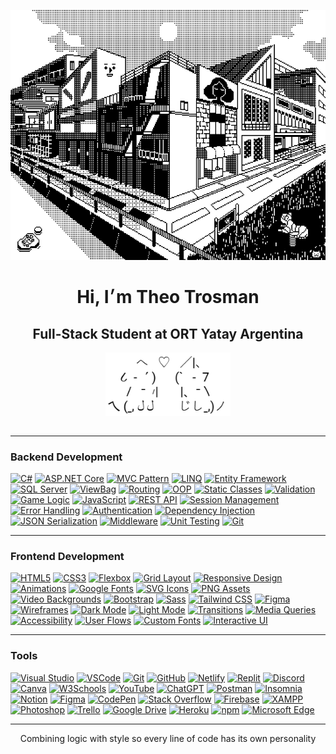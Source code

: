 <p align="center">
  <img src="45dcee9868e75a8062b9529ada96f263.gif" width="700" height="400" alt="ascii banner"/>
</p>

<h1 align="center">Hi, I׳m Theo Trosman</h1>
<h2 align="center">Full-Stack Student at ORT Yatay Argentina</h2>
<p align="center">
  <img src="gatosascii.png" width="200" alt="ascii cat" />
</p>

<div align="center" style="display: flex; justify-content: center; flex-wrap: wrap; gap: 20px;">
</div>

--- 
### Backend Development

[![C#](https://img.shields.io/badge/C%23-24292f?style=for-the-badge&logo=csharp&logoColor=white)](https://github.com/theotrosman/TP_05-4lD)
[![ASP.NET Core](https://img.shields.io/badge/ASP.NET%20Core-ededed?style=for-the-badge&logo=dotnet&logoColor=24292f)](https://github.com/theotrosman/TP_04-4lD)
[![MVC Pattern](https://img.shields.io/badge/MVC-24292f?style=for-the-badge&logo=visualstudiocode&logoColor=white)](https://github.com/theotrosman/ESCAPE-C137)
[![LINQ](https://img.shields.io/badge/LINQ-ededed?style=for-the-badge&logo=codewars&logoColor=24292f)](https://github.com/theotrosman/TP_05-4lD)
[![Entity Framework](https://img.shields.io/badge/Entity%20Framework-24292f?style=for-the-badge&logo=dotnet&logoColor=white)](https://github.com/theotrosman/TP_04-4lD)
[![SQL Server](https://img.shields.io/badge/SQL%20Server-ededed?style=for-the-badge&logo=microsoftsqlserver&logoColor=24292f)](https://github.com/theotrosman/TP_04-4lD)
[![ViewBag](https://img.shields.io/badge/ViewBag-24292f?style=for-the-badge&logo=data&logoColor=white)](https://github.com/theotrosman/ESCAPE-C137)
[![Routing](https://img.shields.io/badge/Routing-ededed?style=for-the-badge&logo=github&logoColor=24292f)](https://github.com/theotrosman/TP_05-4lD)
[![OOP](https://img.shields.io/badge/OOP-24292f?style=for-the-badge&logo=abstract&logoColor=white)](https://github.com/theotrosman/TP_05-4lD)
[![Static Classes](https://img.shields.io/badge/Static%20Classes-ededed?style=for-the-badge&logo=circle&logoColor=24292f)](https://github.com/theotrosman/ESCAPE-C137)
[![Validation](https://img.shields.io/badge/Validation-24292f?style=for-the-badge&logo=check&logoColor=white)](https://github.com/theotrosman/TP_05-4lD)
[![Game Logic](https://img.shields.io/badge/Game%20Logic-ededed?style=for-the-badge&logo=joystick&logoColor=24292f)](https://github.com/theotrosman/ESCAPE-C137)
[![JavaScript](https://img.shields.io/badge/JavaScript-24292f?style=for-the-badge&logo=javascript&logoColor=white)](https://github.com/theotrosman/ESCAPE-C137)
[![REST API](https://img.shields.io/badge/REST%20API-ededed?style=for-the-badge&logo=cloud&logoColor=24292f)](https://github.com/theotrosman/TP_04-4lD)
[![Session Management](https://img.shields.io/badge/Session%20Management-24292f?style=for-the-badge&logo=session&logoColor=white)](https://github.com/theotrosman/ESCAPE-C137)
[![Error Handling](https://img.shields.io/badge/Error%20Handling-ededed?style=for-the-badge&logo=bug&logoColor=24292f)](https://github.com/theotrosman/TP_05-4lD)
[![Authentication](https://img.shields.io/badge/Authentication-24292f?style=for-the-badge&logo=unlock&logoColor=white)](https://github.com/theotrosman/TP_05-4lD)
[![Dependency Injection](https://img.shields.io/badge/Dependency%20Injection-ededed?style=for-the-badge&logo=syringe&logoColor=24292f)](https://github.com/theotrosman/TP_04-4lD)
[![JSON Serialization](https://img.shields.io/badge/JSON%20Serialization-24292f?style=for-the-badge&logo=json&logoColor=white)](https://github.com/theotrosman/TP_05-4lD)
[![Middleware](https://img.shields.io/badge/Middleware-ededed?style=for-the-badge&logo=microsoft&logoColor=24292f)](https://github.com/theotrosman/TP_04-4lD)
[![Unit Testing](https://img.shields.io/badge/Unit%20Testing-24292f?style=for-the-badge&logo=testtube&logoColor=white)](https://github.com/theotrosman/TP_05-4lD)
[![Git](https://img.shields.io/badge/Git-24292f?style=for-the-badge&logo=git&logoColor=white)](https://github.com/theotrosman)

---

### Frontend Development

[![HTML5](https://img.shields.io/badge/HTML5-24292f?style=for-the-badge&logo=html5&logoColor=white)](https://github.com/theotrosman/PROMED)
[![CSS3](https://img.shields.io/badge/CSS3-ededed?style=for-the-badge&logo=css3&logoColor=24292f)](https://github.com/theotrosman/EBTOOLS)
[![Flexbox](https://img.shields.io/badge/Flexbox-24292f?style=for-the-badge&logo=css3&logoColor=white)](https://github.com/theotrosman/PROMED)
[![Grid Layout](https://img.shields.io/badge/CSS%20Grid-ededed?style=for-the-badge&logo=csswizardry&logoColor=24292f)](https://github.com/theotrosman/TP_01A-4lD)
[![Responsive Design](https://img.shields.io/badge/Responsive%20Design-24292f?style=for-the-badge&logo=responsive&logoColor=white)](https://github.com/theotrosman/PROMED)
[![Animations](https://img.shields.io/badge/CSS%20Animations-ededed?style=for-the-badge&logo=css3&logoColor=24292f)](https://github.com/theotrosman/ESCAPE-C137)
[![Google Fonts](https://img.shields.io/badge/Google%20Fonts-24292f?style=for-the-badge&logo=google&logoColor=white)](https://github.com/theotrosman/TP_01A-4lD)
[![SVG Icons](https://img.shields.io/badge/SVG-ededed?style=for-the-badge&logo=svg&logoColor=24292f)](https://github.com/theotrosman/PROMED)
[![PNG Assets](https://img.shields.io/badge/PNG-24292f?style=for-the-badge&logo=file-image&logoColor=white)](https://github.com/theotrosman/TP_01A-4lD)
[![Video Backgrounds](https://img.shields.io/badge/Video%20Background-ededed?style=for-the-badge&logo=video&logoColor=24292f)](https://github.com/theotrosman/PROMED)
[![Bootstrap](https://img.shields.io/badge/Bootstrap-24292f?style=for-the-badge&logo=bootstrap&logoColor=white)](https://github.com/theotrosman/PROMED)
[![Sass](https://img.shields.io/badge/Sass-ededed?style=for-the-badge&logo=sass&logoColor=24292f)](https://github.com/theotrosman/EBTOOLS)
[![Tailwind CSS](https://img.shields.io/badge/TailwindCSS-24292f?style=for-the-badge&logo=tailwindcss&logoColor=white)](https://github.com/theotrosman/PROMED)
[![Figma](https://img.shields.io/badge/Figma-ededed?style=for-the-badge&logo=figma&logoColor=24292f)](https://github.com/theotrosman/EBTOOLS)
[![Wireframes](https://img.shields.io/badge/Wireframes-24292f?style=for-the-badge&logo=simpleicons&logoColor=white)](https://github.com/theotrosman/EBTOOLS)
[![Dark Mode](https://img.shields.io/badge/Dark%20Mode-ededed?style=for-the-badge&logo=moon&logoColor=24292f)](https://github.com/theotrosman/PROMED)
[![Light Mode](https://img.shields.io/badge/Light%20Mode-24292f?style=for-the-badge&logo=sun&logoColor=white)](https://github.com/theotrosman/PROMED)
[![Transitions](https://img.shields.io/badge/Transitions-ededed?style=for-the-badge&logo=transition&logoColor=24292f)](https://github.com/theotrosman/ESCAPE-C137)
[![Media Queries](https://img.shields.io/badge/Media%20Queries-24292f?style=for-the-badge&logo=css3&logoColor=white)](https://github.com/theotrosman/EBTOOLS)
[![Accessibility](https://img.shields.io/badge/Accessibility-ededed?style=for-the-badge&logo=accessibility&logoColor=24292f)](https://github.com/theotrosman/PROMED)
[![User Flows](https://img.shields.io/badge/User%20Flows-24292f?style=for-the-badge&logo=user&logoColor=white)](https://github.com/theotrosman/TP_01A-4lD)
[![Custom Fonts](https://img.shields.io/badge/Custom%20Fonts-ededed?style=for-the-badge&logo=font&logoColor=24292f)](https://github.com/theotrosman/EBTOOLS)
[![Interactive UI](https://img.shields.io/badge/Interactive%20UI-24292f?style=for-the-badge&logo=interactive&logoColor=white)](https://github.com/theotrosman/ESCAPE-C137)

---

### Tools

[![Visual Studio](https://img.shields.io/badge/Visual%20Studio-24292f?style=for-the-badge&logo=visualstudio&logoColor=white)](https://github.com/theotrosman/TP_05-4lD)
[![VSCode](https://img.shields.io/badge/VSCode-ededed?style=for-the-badge&logo=visual-studio-code&logoColor=24292f)](https://github.com/theotrosman/EBTOOLS)
[![Git](https://img.shields.io/badge/Git-24292f?style=for-the-badge&logo=git&logoColor=white)](https://github.com/theotrosman/)
[![GitHub](https://img.shields.io/badge/GitHub-ededed?style=for-the-badge&logo=github&logoColor=24292f)](https://github.com/theotrosman)
[![Netlify](https://img.shields.io/badge/Netlify-24292f?style=for-the-badge&logo=netlify&logoColor=white)](https://github.com/theotrosman/PROMED)
[![Replit](https://img.shields.io/badge/Replit-ededed?style=for-the-badge&logo=replit&logoColor=24292f)]()
[![Discord](https://img.shields.io/badge/Discord-24292f?style=for-the-badge&logo=discord&logoColor=white)]()
[![Canva](https://img.shields.io/badge/Canva-ededed?style=for-the-badge&logo=canva&logoColor=24292f)]()
[![W3Schools](https://img.shields.io/badge/W3Schools-24292f?style=for-the-badge&logo=w3schools&logoColor=white)]()
[![YouTube](https://img.shields.io/badge/YouTube-ededed?style=for-the-badge&logo=youtube&logoColor=24292f)]()
[![ChatGPT](https://img.shields.io/badge/ChatGPT-24292f?style=for-the-badge&logo=openai&logoColor=white)]()
[![Postman](https://img.shields.io/badge/Postman-ededed?style=for-the-badge&logo=postman&logoColor=24292f)]()
[![Insomnia](https://img.shields.io/badge/Insomnia-24292f?style=for-the-badge&logo=insomnia&logoColor=white)]()
[![Notion](https://img.shields.io/badge/Notion-ededed?style=for-the-badge&logo=notion&logoColor=24292f)]()
[![Figma](https://img.shields.io/badge/Figma-24292f?style=for-the-badge&logo=figma&logoColor=white)]()
[![CodePen](https://img.shields.io/badge/CodePen-ededed?style=for-the-badge&logo=codepen&logoColor=24292f)]()
[![Stack Overflow](https://img.shields.io/badge/Stack%20Overflow-24292f?style=for-the-badge&logo=stackoverflow&logoColor=white)]()
[![Firebase](https://img.shields.io/badge/Firebase-ededed?style=for-the-badge&logo=firebase&logoColor=24292f)]()
[![XAMPP](https://img.shields.io/badge/XAMPP-24292f?style=for-the-badge&logo=xampp&logoColor=white)]()
[![Photoshop](https://img.shields.io/badge/Photoshop-ededed?style=for-the-badge&logo=adobephotoshop&logoColor=24292f)]()
[![Trello](https://img.shields.io/badge/Trello-24292f?style=for-the-badge&logo=trello&logoColor=white)]()
[![Google Drive](https://img.shields.io/badge/Google%20Drive-ededed?style=for-the-badge&logo=googledrive&logoColor=24292f)]()
[![Heroku](https://img.shields.io/badge/Heroku-24292f?style=for-the-badge&logo=heroku&logoColor=white)]()
[![npm](https://img.shields.io/badge/npm-ededed?style=for-the-badge&logo=npm&logoColor=24292f)]()
[![Microsoft Edge](https://img.shields.io/badge/Edge-24292f?style=for-the-badge&logo=microsoftedge&logoColor=white)]()

---

<p align="center">
Combining logic with style so every line of code has its own personality
</p>
